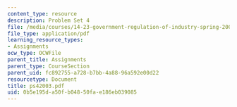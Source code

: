 ```yaml
---
content_type: resource
description: Problem Set 4
file: /media/courses/14-23-government-regulation-of-industry-spring-2003/0b5e195da50fb04850fae186eb039085_ps42003.pdf
file_type: application/pdf
learning_resource_types:
- Assignments
ocw_type: OCWFile
parent_title: Assignments
parent_type: CourseSection
parent_uid: fc892755-a728-b7bb-4a88-96a592e00d22
resourcetype: Document
title: ps42003.pdf
uid: 0b5e195d-a50f-b048-50fa-e186eb039085
---
```

